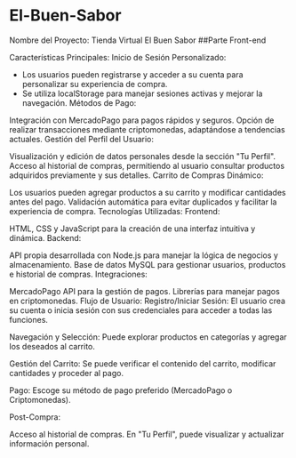 # El-Buen-Sabor
Nombre del Proyecto:
Tienda Virtual El Buen Sabor
##Parte Front-end

Características Principales:
Inicio de Sesión Personalizado:

- Los usuarios pueden registrarse y acceder a su cuenta para personalizar su experiencia de compra.
- Se utiliza localStorage para manejar sesiones activas y mejorar la navegación.
Métodos de Pago:

Integración con MercadoPago para pagos rápidos y seguros.
Opción de realizar transacciones mediante criptomonedas, adaptándose a tendencias actuales.
Gestión del Perfil del Usuario:

Visualización y edición de datos personales desde la sección "Tu Perfil".
Acceso al historial de compras, permitiendo al usuario consultar productos adquiridos previamente y sus detalles.
Carrito de Compras Dinámico:

Los usuarios pueden agregar productos a su carrito y modificar cantidades antes del pago.
Validación automática para evitar duplicados y facilitar la experiencia de compra.
Tecnologías Utilizadas:
Frontend:

HTML, CSS y JavaScript para la creación de una interfaz intuitiva y dinámica.
Backend:

API propia desarrollada con Node.js para manejar la lógica de negocios y almacenamiento.
Base de datos MySQL para gestionar usuarios, productos e historial de compras.
Integraciones:

MercadoPago API para la gestión de pagos.
Librerías para manejar pagos en criptomonedas.
Flujo de Usuario:
Registro/Iniciar Sesión: El usuario crea su cuenta o inicia sesión con sus credenciales para acceder a todas las funciones.

Navegación y Selección: Puede explorar productos en categorías y agregar los deseados al carrito.

Gestión del Carrito: Se puede verificar el contenido del carrito, modificar cantidades y proceder al pago.

Pago: Escoge su método de pago preferido (MercadoPago o Criptomonedas).

Post-Compra:

Acceso al historial de compras.
En "Tu Perfil", puede visualizar y actualizar información personal.


